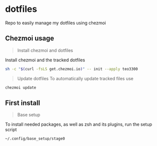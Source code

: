 # dotfiles
Repo to easily manage my dotfiles using chezmoi

## Chezmoi usage

> Install chezmoi and dotfiles

Install chezmoi and the tracked dotfiles
```sh
sh -c "$(curl -fsLS get.chezmoi.io)" -- init --apply teo3300
```

> Update dotfiles
To automatically update tracked files use
```sh
chezmoi update
```

## First install

> Base setup

To install needed packages, as well as zsh and its plugins, run the setup script
```sh
~/.config/base_setup/stage0
```
